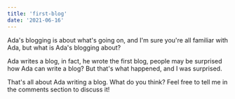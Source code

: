 ```yaml
---
title: 'first-blog'
date: '2021-06-16'
---
```


Ada's blogging is about what's going on, and I'm sure you're all familiar with Ada, but what is Ada's blogging about?

Ada writes a blog, in fact, he wrote the first blog, people may be surprised how Ada can write a blog? But that's what happened, and I was surprised.

That's all about Ada writing a blog. What do you think? Feel free to tell me in the comments section to discuss it!
